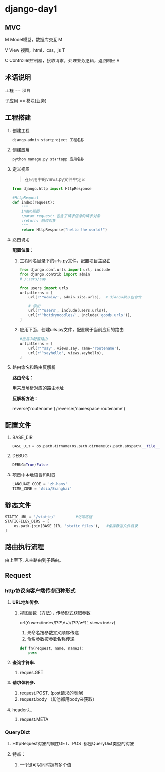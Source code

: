 # django-day1

## 



## MVC

M Model模型，数据库交互																			M

V View 视图，html，css，js		T																

C Controller控制器，接收请求，处理业务逻辑，返回响应                        V



## 术语说明

工程  ==  项目

子应用 == 模块(业务)





## 工程搭建

1. 创建工程

   ```python
   django-admin startproject 工程名称
   ```

2. 创建应用

   ```python
   python manage.py startapp 应用名称
   ```

3. 定义视图

   > 在应用中的views.py文件中定义

   ```python
   from django.http import HttpResponse
   
   #HttpRequest
   def index(request):
       """
       index视图
       :param request: 包含了请求信息的请求对象
       :return: 响应对象
       """
       return HttpResponse("hello the world!")
   ```

4. 路由说明

   **配置位置**：

   1. 工程同名目录下的urls.py文件，配置项目主路由

      ```python
      from django.conf.urls import url, include
      from django.contrib import admin
      # /users/say
      
      from users import urls
      urlpatterns = [
          url(r'^admin/', admin.site.urls),  # django默认包含的
      
          # 添加
          url(r'^users', include(users.urls)), 
          url(r'^hotdrynoodles/', include('goods.urls')), 
      ]
      ```

   2. 应用下面，创建urls.py文件，配置属于当前应用的路由

      ```python
      #应用中配置路由
      urlpatterns = [
          url(r'^say', views.say, name='routename'),
          url(r'^sayhello', views.sayhello),
      ]
      ```

5. 路由命名和路由反解析

   **路由命名：**

   用来反解析对应的路由地址

   **反解析方法：**

   reverse('routename') /reverse('namespace:routename')
   


## 配置文件

1. BASE_DIR

   ```python
   BASE_DIR = os.path.dirname(os.path.dirname(os.path.abspath(__file__)))
   ```

2. DEBUG

   ```python
   DEBUG=True/False
   ```

3. 项目中本地语言和时区

   ```python
   LANGUAGE_CODE = 'zh-hans'
   TIME_ZONE = 'Asia/Shanghai'
   ```



## 静态文件

```python
STATIC_URL = '/static/'			#访问路径
STATICFILES_DIRS = [
    os.path.join(BASE_DIR, 'static_files'),   #保存静态文件目录
]
```



## 路由执行流程

由上至下, 从主路由到子路由。

## Request

### http协议向客户端传参四种形式

1. **URL地址传参.**    

   1. 视图函数（方法），传参形式获取参数

      url(r'users/index/(?P<name>\d+)/(?P<name2>/w*)', views.index)

      1. 未命名按参数定义顺序传递
      2. 命名参数按参数名称传递

      ```python
      def fn(request, name, name2):
          pass
      ```

2. **查询字符串.**      

   1. reques.GET

3. **请求体传参.**  

   1. request.POST.   (post请求的表单)
   2. request.body    （其他都用body来获取）

4. header头.          

   1. request.META

### QueryDict

1. HttpRequest对象的属性GET、POST都是QueryDict类型的对象

2. 特点：

   1. 一个键可以同时拥有多个值
